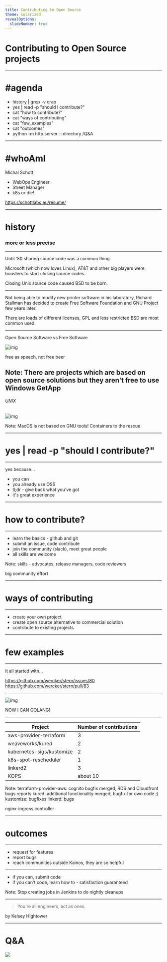 ```yaml
---
title: Contributing to Open Source
theme: solarized
revealOptions:
  slideNumber: true
---
```


# Contributing to Open Source projects

---

# #agenda

* history | grep -v crap
* yes | read -p "should I contribute?"
* cat "how to contribute?"
* cat "ways of contributing"
* cat "few_examples"
* cat "outcomes"
* python -m http.server --directory /Q&A

---

# #whoAmI

Michal Schott

* WebOps Engineer
* Street Manager
* k8s or die!

https://schottlabs.eu/resume/

---

# history

### more or less precise

----

Until '80 sharing source code was a common thing.

Microsoft (which now loves Linux), AT&T and other big players were boosters to start closing source codes.<!-- .element: class="fragment" -->

Closing Unix source code caused BSD to be born.<!-- .element: class="fragment" -->

----

Not being able to modify new printer software in his laboratory, Richard Stallman has decided to create Free Software Foundation and GNU Project few years later.

There are loads of different licenses, GPL and less restricted BSD are most common used.<!-- .element: class="fragment" -->

----

Open Source Software vs Free Software

![img](https://media.giphy.com/media/9aDBfz8iy4caA/source.gif)

free as speech, not free beer

Note:
There are projects which are based on open source solutions but they aren't free to use
Windows GetApp
----

###### UNIX

![img](https://upload.wikimedia.org/wikipedia/commons/thumb/7/77/Unix_history-simple.svg/1280px-Unix_history-simple.svg.png)

Note:
MacOS is not based on GNU tools! Containers to the rescue.

---

# yes | read -p "should I contribute?"

----

yes because...

* you can
* you already use OSS
* tl;dr - give back what you've got
* it's great experience

---

# how to contribute?

----

* learn the basics - github and git
* submit an issue, code contribute
* join the community (slack), meet great people
* all skills are welcome

Note:
skills - advocates, release managers, code reviewers

big community effort

---

# ways of contributing

----

* create your own project
* create open source alternative to commercial solution
* contribute to existing projects

---

# few examples

----

It all started with...

https://github.com/wercker/stern/issues/80
https://github.com/wercker/stern/pull/83 <!-- .element: class="fragment" -->

----

![img](https://media.giphy.com/media/A9grgCQ0Dm012/source.gif)

NOW I CAN GOLANG!

----

| Project | Number of contributions |
| --- | ---|
| aws-provider-terraform | 3 |
| weaveworks/kured | 2 |
| kubernetes-sigs/kustomize | 2 |
| k8s-spot-rescheduler | 1 |
| linkerd2 | 3 |
| KOPS | about 10 |

Note:
terraform-provider-aws: cognito bugfix merged, RDS and Cloudfront bugs reports
kured: additional functionality merged, bugfix for own code ;)
kustomize: bugfixes
linkerd: bugs

nginx-ingress controller

---

# outcomes
 
----

* request for features
* report bugs
* reach communities outside Kainos, they are so helpful

----

* if you can, submit code
* if you can't code, learn how to - satisfaction guaranteed

Note:
Stop creating jobs in Jenkins to do nightly cleanups

----

> You're all engineers, act as ones.

by Kelsey Hightower

---

# Q&A

![](https://media.giphy.com/media/xT5LMB2WiOdjpB7K4o/source.gif)
